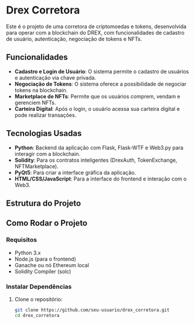 # Drex Corretora

Este é o projeto de uma corretora de criptomoedas e tokens, desenvolvida para operar com a blockchain do DREX, com funcionalidades de cadastro de usuário, autenticação, negociação de tokens e NFTs.

## Funcionalidades

- **Cadastro e Login de Usuário**: O sistema permite o cadastro de usuários e autenticação via chave privada.
- **Negociação de Tokens**: O sistema oferece a possibilidade de negociar tokens na blockchain.
- **Marketplace de NFTs**: Permite que os usuários comprem, vendam e gerenciem NFTs.
- **Carteira Digital**: Após o login, o usuário acessa sua carteira digital e pode realizar transações.

## Tecnologias Usadas

- **Python**: Backend da aplicação com Flask, Flask-WTF e Web3.py para interagir com a blockchain.
- **Solidity**: Para os contratos inteligentes (DrexAuth, TokenExchange, NFTMarketplace).
- **PyQt5**: Para criar a interface gráfica da aplicação.
- **HTML/CSS/JavaScript**: Para a interface do frontend e interação com o Web3.

## Estrutura do Projeto


## Como Rodar o Projeto

### Requisitos

- Python 3.x
- Node.js (para o frontend)
- Ganache ou nó Ethereum local
- Solidity Compiler (solc)

### Instalar Dependências

1. Clone o repositório:

   ```bash
   git clone https://github.com/seu-usuario/drex_corretora.git
   cd drex_corretora

